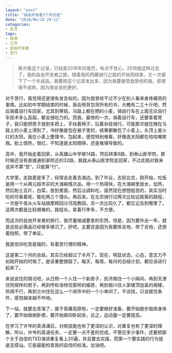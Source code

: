 ```yaml
---
layout: "post"
title: "自由开发者2个月总结"
date: "2018/06/19 20:12"
categories:
- 生活
tags:
- 旅游
- 工作
- 自由开发者
- 苦行
---
```


> 再次看这个记录，已经是2018年的尾巴，有点不甘心，2018就这样过去了，我的自由开发者之路，随着我的西藏骑行之路的开始而结束，又一次留下了一个半成品。我要把这个记录发出来，因为我要接受我曾经的我，即使很不成熟，因为我会变的更好。

对于苦行，我觉得还是很有发言权的，因为我曾经干过不少在别人看来身体痛苦的事情。比如初中学期结束的时候，我会用背包背所有的书，大概有二三十斤吧，然后骑着自行车回家，尤其到寒假，马路上都在晒的小麦，骑自行车在上面无论自行车技术多么高超，都会很吃力的。而我，最惨的一次，骑着自行车，还要拿着凳子，我只能把凳子放到车把上，手扶着椅子，玩着杂技骑行，可能那次就在摊在马路上的小麦上滑到了，书好像是包在被子里的，结果都散在了小麦上。头顶上是火红的太阳，我在小麦上整理书，包起来，感觉特别难看，好像连太阳都在哈哈嘲笑我。脸上很热，很红，不知道是太阳晒得，还是难堪导致的。

高中，我开始走着回家，从英雄山中学做14路，然后转乘9路，到泰山医学院，那时候还没有直接通到家附近的32路，我就从泰山医学院走回家，不过走路对我来说并不算“苦”，只能算“行”。

大学里，走路更是多了，经常会走着去海边。到了毕业，去到北京，刚开始，吃饭是用一个从两元超市买的大海碗残次品，用一个热得快，在大海碗里放水，加热，然后削土豆片，白菜，放到里面，然后沾调料吃，虽然现在想想挺苦的，其实当时吃的可香着呢，能吃两三个馒头。再后来，在北京骑行过两次比较远距离的路程，一次是午夜从火车站骑摩拜回沙河高教园，另一次比较久了，都忘记去到哪里了。这两次都是比较艰难的，路程长，拿着行李多，不方便。

而这次的自由开发者的旅行，我尽量缩减要拿的东西，但是，因为要外出一年，就是这些必需品已经够多够沉了。好吧，主要还是因为我要练吉他，带了吉他，还想着拍照，带了单反。

我是信仰吃苦是福的，有着苦行僧的精神。

这是第二个月的总结，其实已经超过了半月了。现在，明显状态，心态，意志力不如刚开始的时候了。是该重整旗鼓了。每天，每周，每月的总结计划，都应该进行起来了。

来说说住的情况吧，从日照一个人住一个新房子，到济南住一个小隔间，再到天津住狗窝样的房子，再到呼和浩特住那样的婚房，再到银川住人家楼顶加盖的阁楼，热得不行，再到兰州住在这么一个闹市中的一个小单间了。不谈钱，只谈居住条件，感觉越来越不咋地。

下一站，就要去青海了，属于青藏高原啦，一定要做好准备，要开始跑步锻炼身体了，要开始做俯卧撑，要开始做仰卧起坐，总之，运动量一定要提高。

在学习了许岑的英语课后，对练技能也有了更深的认识，对重复也有了更深的理解，所以，许岑的英语任务，一定要一点不差的完成，不管花多少事件，还要把那个关于自信的TED演讲重复看上20遍，并且要去实践，而第一个要实践的行为就是去搭讪。它是最能检查我的自信的标准。加油吧。